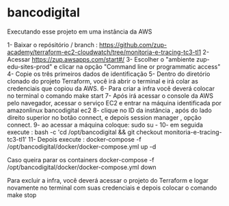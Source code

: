 # bancodigital

Executando esse projeto em uma instância da AWS

1- Baixar o repósitório / branch : https://github.com/zup-academy/terraform-ec2-cloudwatch/tree/monitoria-e-tracing-tc3-tl1
2- Acessar https://zup.awsapps.com/start#/
3- Escolher o "ambiente zup-edu-sites-prod" e clicar na opção  "Command line or programmatic access"
4- Copie os três primeiros dados de identificação
5- Dentro do diretório clonado do projeto Terraform, você irá abrir o terminal e irá colar as credenciais que copiou da AWS.
6- Para criar a infra você deverá colocar no terminal o comando 
    make start
7- Após irá acessar o console da AWS pelo navegador, acessar o serviço EC2 e entrar na máquina identificada por amazonlinux bancodigital ec2
8- clique no ID da instância , após do lado direito superior no botão connect, e depois session manager , opção connect.
9- ao acessar a máquina coloque:
    sudo su -
10- em seguida execute :
    bash -c 'cd /opt/bancodigital && git checkout monitoria-e-tracing-tc3-tl1'
11- Depois execute :
    docker-compose -f /opt/bancodigital/docker/docker-compose.yml up -d

Caso queira parar os containers
docker-compose -f /opt/bancodigital/docker/docker-compose.yml down

Para excluir a infra, você deverá acessar o projeto do Terraform e logar novamente no terminal com suas credenciais e depois colocar o comando 
    make stop
